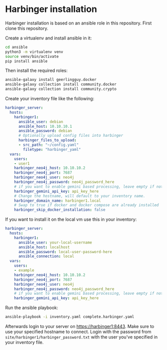 # Harbinger installation

Harbinger installation is based on an ansible role in this repository.
First clone this repository.

Create a virtualenv and install ansible in it:

```bash
cd ansible
python3 -m virtualenv venv
source venv/bin/activate
pip install ansible
```

Then install the required roles:

```bash
ansible-galaxy install geerlingguy.docker
ansible-galaxy collection install community.docker
ansible-galaxy collection install community.crypto
```

Create your inventory file like the following:

```yaml
harbinger_server:
  hosts:
    harbinger1:
      ansible_user: debian
      ansible_host: 10.10.10.1
      ansible_password: debian
      # Optionally upload config files into harbinger
      harbinger_files_to_upload:
      - src_path: "~/config.yaml"
        filetype: "harbinger_yaml"
  vars:
    users:
    - user1
    harbinger_neo4j_host: 10.10.10.2
    harbinger_neo4j_port: 7687
    harbinger_neo4j_user: neo4j
    harbinger_neo4j_password: neo4j_password_here
    # if you want to enable gemini based processing, leave empty if not needed
    harbinger_gemini_api_key: api_key_here
    # Change the hostname, will default to your inventory name.
    harbinger_domain_name: harbinger1.local
    # Swap to true if docker and docker compose are already installed
    harbinger_skip_docker_installation: false
```

If you want to install it on the local vm use this in your inventory:

```yaml
harbinger_server:
  hosts:
    harbinger1:
      ansible_user: your-local-username
      ansible_host: localhost
      ansible_password: local-user-password-here
      ansible_connection: local
  vars:
    users:
    - example
    harbinger_neo4j_host: 10.10.10.2
    harbinger_neo4j_port: 7687
    harbinger_neo4j_user: neo4j
    harbinger_neo4j_password: neo4j_password_here
    # if you want to enable gemini based processing, leave empty if not needed
    harbinger_gemini_api_key: api_key_here
```

Run the ansible playbook:

```bash
ansible-playbook -i inventory.yaml complete.harbinger.yaml
```

Afterwards login to your server on [https://harbinger1:8443](https://harbinger1:8443). Make sure to use your specified hostname to connect. Login with the password from `site/harbinger1/harbinger_password.txt` with the user you've specified in your inventory file.
